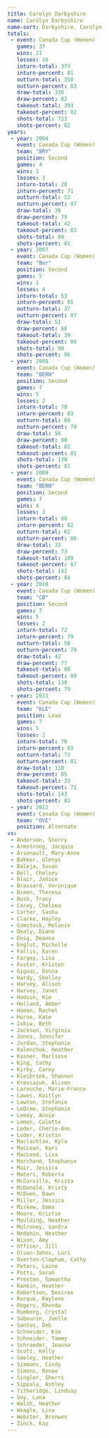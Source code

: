 ```yaml
---
title: Carolyn Darbyshire
name: Carolyn Darbyshire
name-sort: Darbyshire, Carolyn
totals:
 - event: Canada Cup (Women)
   games: 37
   wins: 21
   losses: 16
   inturn-total: 373
   inturn-percent: 81
   outturn-total: 350
   outturn-percent: 83
   draw-total: 330
   draw-percent: 82
   takeout-total: 393
   takeout-percent: 82
   shots-total: 723
   shots-percent: 82
years:
 - year: 2004
   event: Canada Cup (Women)
   team: "BRY"
   position: Second
   games: 4
   wins: 1
   losses: 3
   inturn-total: 28
   inturn-percent: 71
   outturn-total: 52
   outturn-percent: 87
   draw-total: 38
   draw-percent: 79
   takeout-total: 42
   takeout-percent: 83
   shots-total: 80
   shots-percent: 81
 - year: 2007
   event: Canada Cup (Women)
   team: "Ber"
   position: Second
   games: 5
   wins: 1
   losses: 4
   inturn-total: 53
   inturn-percent: 85
   outturn-total: 37
   outturn-percent: 87
   draw-total: 51
   draw-percent: 86
   takeout-total: 39
   takeout-percent: 86
   shots-total: 90
   shots-percent: 86
 - year: 2008
   event: Canada Cup (Women)
   team: "BERN"
   position: Second
   games: 7
   wins: 5
   losses: 2
   inturn-total: 70
   inturn-percent: 83
   outturn-total: 68
   outturn-percent: 79
   draw-total: 56
   draw-percent: 80
   takeout-total: 82
   takeout-percent: 81
   shots-total: 138
   shots-percent: 81
 - year: 2009
   event: Canada Cup (Women)
   team: "BERN"
   position: Second
   games: 7
   wins: 4
   losses: 3
   inturn-total: 80
   inturn-percent: 82
   outturn-total: 62
   outturn-percent: 86
   draw-total: 33
   draw-percent: 73
   takeout-total: 109
   takeout-percent: 87
   shots-total: 142
   shots-percent: 84
 - year: 2010
   event: Canada Cup (Women)
   team: "CB"
   position: Second
   games: 7
   wins: 5
   losses: 2
   inturn-total: 72
   inturn-percent: 79
   outturn-total: 58
   outturn-percent: 78
   draw-total: 42
   draw-percent: 77
   takeout-total: 88
   takeout-percent: 80
   shots-total: 130
   shots-percent: 79
 - year: 2011
   event: Canada Cup (Women)
   team: "KLE"
   position: Lead
   games: 7
   wins: 5
   losses: 2
   inturn-total: 70
   inturn-percent: 83
   outturn-total: 73
   outturn-percent: 81
   draw-total: 110
   draw-percent: 85
   takeout-total: 33
   takeout-percent: 71
   shots-total: 143
   shots-percent: 82
 - year: 2012
   event: Canada Cup (Women)
   team: "OVE"
   position: Alternate
vs:
 - Anderson, Sherry
 - Armstrong, Jacquie
 - Arsenault, Mary-Anne
 - Bakker, Glenys
 - Baleja, Susan
 - Bell, Chelsey
 - Blair, Janice
 - Brassard, Veronique
 - Breen, Theresa
 - Bush, Tracy
 - Carey, Chelsea
 - Carter, Sasha
 - Clarke, Hayley
 - Comstock, Melanie
 - Dealy, Diane
 - Doig, Deanna
 - Englot, Michelle
 - Fallis, Karen
 - Fargey, Lisa
 - Foster, Kristen
 - Gignac, Donna
 - Hardy, Shelley
 - Harvey, Alison
 - Harvey, Janet
 - Hodson, Kim
 - Holland, Amber
 - Homan, Rachel
 - Horne, Kate
 - Iskiw, Beth
 - Jackson, Virginia
 - Jones, Jennifer
 - Jordan, Stephanie
 - Kalenchuk, Heather
 - Kasner, Marliese
 - King, Cathy
 - Kirby, Carey
 - Kleibrink, Shannon
 - Kreviazuk, Alison
 - Larouche, Marie-France
 - Lawes, Kaitlyn
 - Lawton, Stefanie
 - LeDrew, Stephanie
 - Lemay, Annie
 - Lemon, Colette
 - Loder, Cherie-Ann
 - Loder, Kristin
 - Maclachlan, Kyla
 - MacLean, Kari
 - MacLeod, Lisa
 - Marchand, Stephanie
 - Mair, Jessica
 - Materi, Roberta
 - McCarville, Krista
 - McDonald, Kristy
 - McEwen, Dawn
 - Miller, Jessica
 - Miskew, Emma
 - Moore, Kristie
 - Moulding, Heather
 - Mulroney, Sandra
 - Nedohin, Heather
 - Nixon, Amy
 - Officer, Jill
 - Olson-Johns, Lori
 - Overton-Clapham, Cathy
 - Peters, Laine
 - Potts, Sarah
 - Preston, Samantha
 - Rankin, Heather
 - Robertson, Desiree
 - Rocque, Raylene
 - Rogers, Rhonda
 - Rumberg, Crystal
 - Sabourin, Joelle
 - Santos, Deb
 - Schneider, Kim
 - Schneider, Tammy
 - Schraeder, Jeanna
 - Scott, Kelly
 - Seeley, Heather
 - Simmons, Cindy
 - Simons, Renee
 - Singler, Sherri
 - Sippala, Ashley
 - Titheridge, Lindsay
 - Vey, Lana
 - Walsh, Heather
 - Weagle, Lisa
 - Webster, Bronwen
 - Zinck, Kay
---
```

